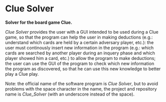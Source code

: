 # Clue Solver

**Solver for the board game Clue.**

*Clue Solver* provides the user with a GUI intended to be used during a Clue game, so that the program can help the user in making deductions (e.g.: understand which cards are held by a certain adversary player, etc.): the user must continously insert new information in the program (e.g.: which cards are searched by another player during an inquery phase and which player showed him a card, etc.) to allow the program to make deductions; the user can use the GUI of the program to check which new information the program as discovered, so that he can use this new knowledge to better play a Clue play.

Note: the official name of the software program is *Clue Solver*, but to avoid problems with the space character in the name, the project and repository name is *Clue_Solver* (with an underscore instead of the space).
